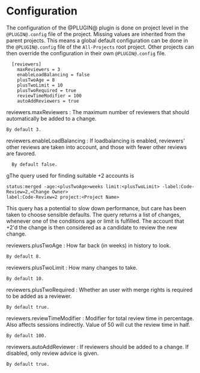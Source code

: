 Configuration
=============

The configuration of the @PLUGIN@ plugin is done on project level in
the `@PLUGIN@.config` file of the project. Missing values are inherited
from the parent projects. This means a global default configuration can
be done in the `@PLUGIN@.config` file of the `All-Projects` root project.
Other projects can then override the configuration in their own
`@PLUGIN@.config` file.

```
  [reviewers]
    maxReviewers = 3
    enableLoadBalancing = false
    plusTwoAge = 8
    plusTwoLimit = 10
    plusTwoRequired = true
    reviewTimeModifier = 100
    autoAddReviewers = true

```

reviewers.maxReviewers
:   The maximum number of reviewers that should automatically be added to a change.

	By default 3.

reviewers.enableLoadBalancing
:   If loadbalancing is enabled, reviewers' other reviews are taken into account, and those with
    fewer other reviews are favored.

	  By default false.

gThe query used for finding suitable +2 accounts is

    status:merged -age:<plusTwoAge>weeks limit:<plusTwoLimit> -label:Code-Review=2,<Change Owner>
    label:Code-Review=2 project:<Project Name>
This query has a potential to slow down performance, but care has been taken to choose sensible defaults.
The query returns a list of changes, whenever one of the conditions age or limit is fulfilled. The
account that +2'd the change is then considered as a candidate to review the new change.

reviewers.plusTwoAge
:   How far back (in weeks) in history to look.

    By default 8.

reviewers.plusTwoLimit
:   How many changes to take.

    By default 10.

reviewers.plusTwoRequired
:   Whether an user with merge rights is required to be added as a reviewer.

    By default true.

reviewers.reviewTimeModifier
:   Modifier for total review time in percentage. Also affects sessions indirectly.
    Value of 50 will cut the review time in half.

    By default 100.

reviewers.autoAddReviewer
:   If reviewers should be added to a change. If disabled, only review advice is given.

    By default true.
